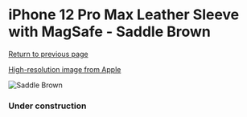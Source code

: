 # iPhone 12 Pro Max Leather Sleeve with MagSafe - Saddle Brown

[Return to previous page](/iphone_12)

[High-resolution image from Apple](https://store.storeimages.cdn-apple.com/8756/as-images.apple.com/is/MHYG3?wid=4500&hei=4500&fmt=png)

<div style="width: 384px"><img src="/everypreview/MHYG3.png" alt="Saddle Brown"></div>

### Under construction
